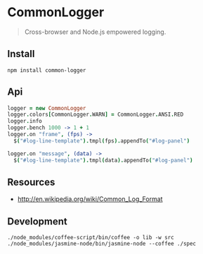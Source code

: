 # CommonLogger

> Cross-browser and Node.js empowered logging.

## Install

```
npm install common-logger
```

## Api

``` coffeescript
logger = new CommonLogger
logger.colors[CommonLogger.WARN] = CommonLogger.ANSI.RED
logger.info
logger.bench 1000 -> 1 + 1
logger.on "frame", (fps) ->
  $("#log-line-template").tmpl(fps).appendTo("#log-panel")

logger.on "message", (data) ->
  $("#log-line-template").tmpl(data).appendTo("#log-panel")
```

## Resources

- http://en.wikipedia.org/wiki/Common_Log_Format

## Development

```
./node_modules/coffee-script/bin/coffee -o lib -w src
./node_modules/jasmine-node/bin/jasmine-node --coffee ./spec
```
